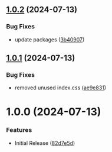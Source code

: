 ## [1.0.2](https://github.com/CoCreate-app/CoCreate-aos/compare/v1.0.1...v1.0.2) (2024-07-13)


### Bug Fixes

* update packages ([3b40907](https://github.com/CoCreate-app/CoCreate-aos/commit/3b409071c6cbe299d7258a7f1ec0dd49911c1f29))

## [1.0.1](https://github.com/CoCreate-app/CoCreate-aos/compare/v1.0.0...v1.0.1) (2024-07-13)


### Bug Fixes

* removed unused index.css ([ae9e831](https://github.com/CoCreate-app/CoCreate-aos/commit/ae9e8311a453a947d0a89ffa8705d021c23e5568))

# 1.0.0 (2024-07-13)


### Features

* Initial Release ([82d7e5d](https://github.com/CoCreate-app/CoCreate-aos/commit/82d7e5dafae08f7d41afcaf42772b8fb2a05243f))
